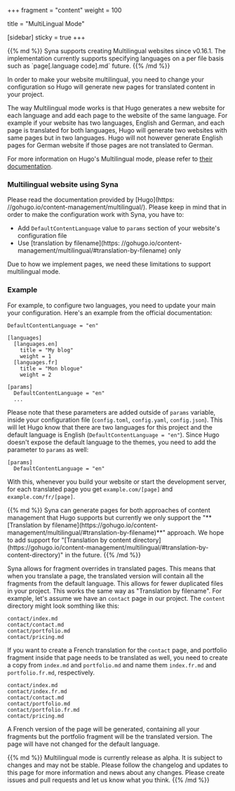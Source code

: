+++
fragment = "content"
weight = 100

title = "MultiLingual Mode"

[sidebar]
  sticky = true
+++

<div class="alert alert-primary" role="alert">
{{% md %}}
Syna supports creating Multilingual websites since v0.16.1. The implementation
currently supports specifying languages on a per file basis such as
`page[.language code].md` future.
{{% /md %}}
</div>

In order to make your website multilingual, you need to change your
configuration so Hugo will generate new pages for translated content in your
project.

The way Multilingual mode works is that Hugo generates a new website
for each language and add each page to the website of the same language. For 
example if your website has two languages, English and German, and each page
is translated for both languages, Hugo will generate two websites with 
same pages but in two languages. Hugo will not however generate English pages
for German website if those pages are not translated to German.

For more information on Hugo's Multilingual mode, please refer to [their documentation](https://gohugo.io/content-management/multilingual/).

### Multilingual website using Syna

Please read the documentation provided by [Hugo](https: //gohugo.io/content-management/multilingual/). Please keep in mind that in order to make the configuration work with Syna, you have to: 

- Add `DefaultContentLanguage` value to `params` section of your website's configuration file
- Use [translation by filename](https:                  //gohugo.io/content-management/multilingual/#translation-by-filename) only

Due to how we implement pages, we need these limitations to support multilingual mode.

### Example

For example, to configure two languages, you need to update your main your
configuration. Here's an example from the official documentation:

```
DefaultContentLanguage = "en"

[languages]
  [languages.en]
    title = "My blog"
    weight = 1
  [languages.fr]
    title = "Mon blogue"
    weight = 2

[params]
  DefaultContentLanguage = "en"
  ...
```

Please note that these parameters are added outside of `params` variable, inside
your configuration file (`config.toml`, `config.yaml`, `config.json`). This will
let Hugo know that there are two languages for this project and the default 
language is English (`DefaultContentLanguage = "en"`). Since Hugo doesn't 
expose the default language to the themes, you need to add the parameter to
`params` as well:

```
[params]
  DefaultContentLanguage = "en"
```

With this, whenever you build your website or start the development server, for
each translated page you get `example.com/[page]` and `example.com/fr/[page]`.

<div class="alert alert-primary" role="alert">
{{% md %}}
Syna can generate pages for both approaches of content management that Hugo
supports but currently we only support the "**[Translation by filename](https://gohugo.io/content-management/multilingual/#translation-by-filename)**"
approach. We hope to add support for "[Translation by content directory](https://gohugo.io/content-management/multilingual/#translation-by-content-directory)"
in the future.
{{% /md %}}
</div>

Syna allows for fragment overrides in translated pages. This means that when you
translate a page, the translated version will contain all the fragments from the
default language. This allows for fewer duplicated files in your project. This
works the same way as "Translation by filename". For example, let's assume we 
have an `contact` page in our project. The `content` directory might look 
somthing like this:

```
contact/index.md
contact/contact.md
contact/portfolio.md
contact/pricing.md
```

If you want to create a French translation for the `contact` page, and portfolio
fragment inside that page needs to be translated as well, you need to create a
copy from `index.md` and `portfolio.md` and name them `index.fr.md` and
`portfolio.fr.md`, respectively.

```
contact/index.md
contact/index.fr.md
contact/contact.md
contact/portfolio.md
contact/portfolio.fr.md
contact/pricing.md
```

A French version of the page will be generated, containing all your fragments
but the portfolio fragment will be the translated version. The page will have
not changed for the default language.

<div class="alert alert-danger" role="alert">
{{% md %}}
Multilingual mode is currently release as alpha. It is subject to changes and
may not be stable. Please follow the changelog and updates to this page for
more information and news about any changes. Please create issues and pull
requests and let us know what you think.
{{% /md %}}
</div>
